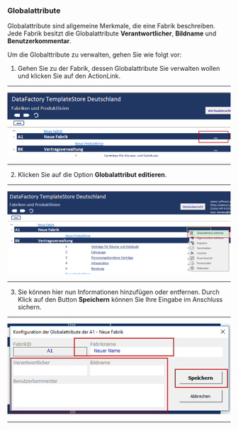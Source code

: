 ### Globalattribute

Globalattribute sind allgemeine Merkmale, die eine Fabrik beschreiben. Jede Fabrik besitzt die Globalattribute **Verantwortlicher**, **Bildname** und **Benutzerkommentar**.  

Um die Globalttribute zu verwalten, gehen Sie wie folgt vor:  

1) Gehen Sie zu der Fabrik, dessen Globalattribute Sie verwalten wollen und klicken Sie auf den ActionLink.  

---
![](/Pictures/Excel-Client/Fabrik/Globalattribute/globalattribute_1.png) 

--- 

2) Klicken Sie auf die Option **Globalattribut editieren**.  

---
![](/Pictures/Excel-Client/Fabrik/Globalattribute/globalattribute_2.png)

---

3) Sie können hier nun Informationen hinzufügen oder entfernen. Durch Klick auf den Button **Speichern** können Sie Ihre Eingabe im Anschluss sichern.  

---
![](/Pictures/Excel-Client/Fabrik/Globalattribute/globalattribute_3.png)    

---